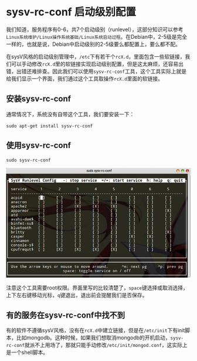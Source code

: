 # sysv-rc-conf 启动级别配置

我们知道，服务程序有0-6，共7个启动级别（runlevel），这部分知识可以参考`Linux系统维护/Linux操作系统基础/Linux系统启动过程`。在Debian中，2-5级是完全一样的，也就是说，Debian中启动级别的2-5级要么都配置上，要么都不配。

在sysV风格的启动级别管理中，`/etc`下有若干个`rcX.d`，里面包含一些软链接，我们可以手动修改`rcX.d`里的软链接实现启动级别配置，但是这太麻烦，还容易出错，出错还难排查。因此我们可以使用`sysv-rc-conf`工具，这个工具实际上就是给我们显示一个界面，我们通过这个工具取操作`rcX.d`里面的软链接。

## 安装sysv-rc-conf

通常情况下，系统没有自带这个工具，我们要安装一下：
```
sudo apt-get install sysv-rc-conf
```

## 使用sysv-rc-conf

```
sudo sysv-rc-conf
```

![](res/1.png)

注意这个工具需要root权限。界面里写的比较清楚了，`space`键选择或取消选择，上下左右键移动光标，`q`键退出，退出前会提醒我们是否保存。

## 有的服务在sysv-rc-conf中找不到

有的软件不遵循sysV风格，没有在`rcX.d`中建立链接，但是在`/etc/init`下有init脚本，比如mongodb。这种时候，如果我们想取消mongodb的开机启动，`sysv-rc-conf`就派不上用场了，那就只能手动修改`/etc/init/mongod.conf`，这实际上是一个shell脚本。
